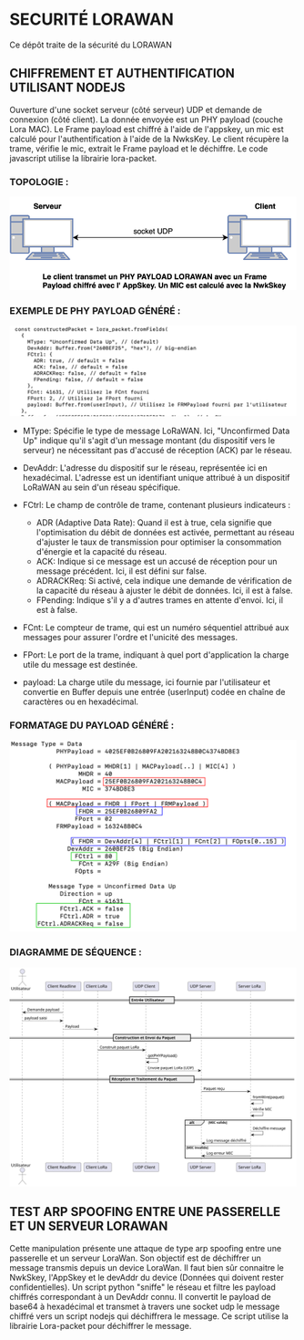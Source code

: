 # SECURITÉ LORAWAN
Ce dépôt traite de la sécurité du LORAWAN

## CHIFFREMENT ET AUTHENTIFICATION UTILISANT NODEJS
Ouverture d'une socket serveur (côté serveur) UDP et demande de connexion (côté client). La donnée envoyée est un PHY payload (couche Lora MAC). Le Frame payload est chiffré à l'aide de l'appskey, un mic est calculé pour l'authentification à l'aide de la NwksKey. Le client récupère la trame, vérifie le mic, extrait le Frame payload et le déchiffre.
Le code javascript utilise la librairie lora-packet.

### TOPOLOGIE :
![Alt text](topo.svg)

### EXEMPLE DE PHY PAYLOAD GÉNÉRÉ :
![Alt text](trame2.png)

- MType: Spécifie le type de message LoRaWAN. Ici, "Unconfirmed Data Up" indique qu'il s'agit d'un message montant (du dispositif vers le serveur) ne nécessitant pas d'accusé de réception (ACK) par le réseau.
- DevAddr: L'adresse du dispositif sur le réseau, représentée ici en hexadécimal. L'adresse est un identifiant unique attribué à un dispositif LoRaWAN au sein d'un réseau spécifique.
- FCtrl: Le champ de contrôle de trame, contenant plusieurs indicateurs :
  - ADR (Adaptive Data Rate): Quand il est à true, cela signifie que l'optimisation du débit de données est activée, permettant au réseau d'ajuster le taux de transmission pour optimiser la consommation d'énergie et la capacité du réseau.
  - ACK: Indique si ce message est un accusé de réception pour un message précédent. Ici, il est défini sur false.
  - ADRACKReq: Si activé, cela indique une demande de vérification de la capacité du réseau à ajuster le débit de données. Ici, il est à false.
  - FPending: Indique s'il y a d'autres trames en attente d'envoi. Ici, il est à false.

- FCnt: Le compteur de trame, qui est un numéro séquentiel attribué aux messages pour assurer l'ordre et l'unicité des messages.
- FPort: Le port de la trame, indiquant à quel port d'application la charge utile du message est destinée.
- payload: La charge utile du message, ici fournie par l'utilisateur et convertie en Buffer depuis une entrée (userInput) codée en chaîne de caractères ou en hexadécimal.

### FORMATAGE DU PAYLOAD GÉNÉRÉ :
![Alt text](loratrame.svg)
### DIAGRAMME DE SÉQUENCE :
![Alt text](seqlorasocket.svg)

## TEST ARP SPOOFING ENTRE UNE PASSERELLE ET UN SERVEUR LORAWAN
Cette manipulation présente une attaque de type arp spoofing entre une passerelle et un serveur LoraWan. Son objectif est de déchiffrer un message transmis depuis un device LoraWan. Il faut bien sûr connaitre le NwkSkey, l'AppSkey et le devAddr du device (Données qui doivent rester confidentielles). Un script python "sniffe" le réseau et filtre les payload chiffrés correspondant à un DevAddr connu. Il convertit le payload de base64 à hexadécimal et transmet à travers une socket udp le message chiffré vers un script nodejs qui déchiffrera le message. Ce script utilise la librairie Lora-packet pour déchiffrer le message.
